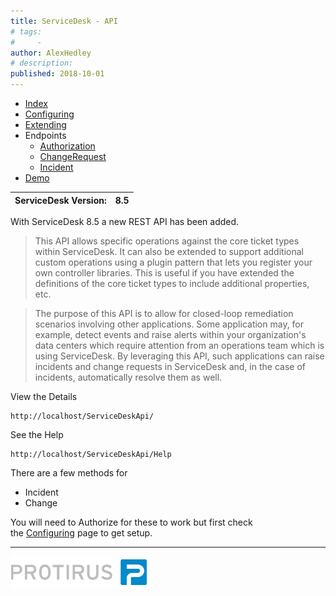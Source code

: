 ```yaml
---
title: ServiceDesk - API
# tags:
#     - 
author: AlexHedley
# description: 
published: 2018-10-01
---
```


- [Index](https://community.broadcom.com/symantecenterprise/viewdocument?DocumentKey=d54b726c-cf91-42f3-a0fe-436a3d559c14&amp;CommunityKey=04ead5e9-3643-4118-b853-afa5a58710c6&amp;tab=librarydocuments)
- [Configuring](https://community.broadcom.com/symantecenterprise/viewdocument?DocumentKey=becb0e82-72b6-40da-ad93-e5f3aad8afcd&amp;CommunityKey=04ead5e9-3643-4118-b853-afa5a58710c6&amp;tab=librarydocuments)
- [Extending](https://community.broadcom.com/symantecenterprise/viewdocument?DocumentKey=6d994fd8-1056-49a7-8228-488a03300d41&amp;CommunityKey=04ead5e9-3643-4118-b853-afa5a58710c6&amp;tab=librarydocuments)
- Endpoints
    - [Authorization](https://community.broadcom.com/symantecenterprise/viewdocument?DocumentKey=30d60bd5-f273-41b4-a1ff-67a40becd4dd&amp;CommunityKey=04ead5e9-3643-4118-b853-afa5a58710c6&amp;tab=librarydocuments)
    - [ChangeRequest](https://community.broadcom.com/symantecenterprise/viewdocument?DocumentKey=9a8c56d0-0069-49df-8f18-a4228bddd4a8&amp;CommunityKey=04ead5e9-3643-4118-b853-afa5a58710c6&amp;tab=librarydocuments)
    - [Incident](https://community.broadcom.com/symantecenterprise/viewdocument?DocumentKey=bf651a3b-b5a6-4054-b348-3aa2c4414826&amp;CommunityKey=04ead5e9-3643-4118-b853-afa5a58710c6&amp;tab=librarydocuments)
- [Demo](https://community.broadcom.com/symantecenterprise/viewdocument?DocumentKey=739bf091-178b-4fd7-b214-0b62f4db987c&amp;CommunityKey=04ead5e9-3643-4118-b853-afa5a58710c6&amp;tab=librarydocuments)

| ServiceDesk Version: | 8.5 |
| --- | --- |

With ServiceDesk 8.5 a new REST API has been added.

> This API allows specific operations against the core ticket types within ServiceDesk. It can also be extended to support additional custom operations using a plugin pattern that lets you register your own controller libraries. This is useful if you have extended the definitions of the core ticket types to include additional properties, etc.

> The purpose of this API is to allow for closed-loop remediation scenarios involving other applications. Some application may, for example, detect events and raise alerts within your organization's data centers which require attention from an operations team which is using ServiceDesk. By leveraging this API, such applications can raise incidents and change requests in ServiceDesk and, in the case of incidents, automatically resolve them as well.

View the Details

    http://localhost/ServiceDeskApi/

See the Help

    http://localhost/ServiceDeskApi/Help

There are a few methods for

- Incident
- Change

You will need to Authorize for these to work but first check the [Configuring](https://community.broadcom.com/symantecenterprise/viewdocument?DocumentKey=becb0e82-72b6-40da-ad93-e5f3aad8afcd&amp;CommunityKey=04ead5e9-3643-4118-b853-afa5a58710c6&amp;tab=librarydocuments) page to get setup.
  
---
  
[![Protirus](images\Protirus.png)](https://www.protirus.com/)
